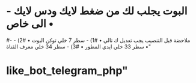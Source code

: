 <h1>- البوت يجلب لك من ضغط لايك ودس لايك الى خاص •</h1>

#- ملاحضة قبل التنصيب يجب تعديل ك تالي  •
#1) - سطر 7 خلي توكن البوت  •
#2) - سطر 33 خلي ايدي المطور •
#3) - سطر 34 خلي معرف القناة •"
# like_bot_telegram_php" 
